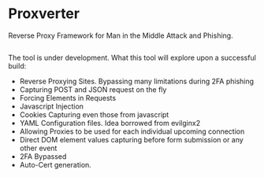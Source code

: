 # Proxverter
Reverse Proxy Framework for Man in the Middle Attack and Phishing.

<center>
  <img src="https://user-images.githubusercontent.com/29171692/102918784-95e86b00-44ad-11eb-94b6-0c0d086a6145.png" alt="">
</center>

The tool is under development. What this tool will explore upon a successful build:

<ul>
  <li>Reverse Proxying Sites. Bypassing many limitations during 2FA phishing</li>
  <li>Capturing POST and JSON request on the fly</li>
  <li>Forcing Elements in Requests</li>
  <li>Javascript Injection</li>
  <li>Cookies Capturing even those from javascript</li>
  <li>YAML Configuration files. Idea borrowed from evilginx2</li>
  <li>Allowing Proxies to be used for each individual upcoming connection</li>
  <li>Direct DOM element values capturing before form submission or any other event</li>
  <li>2FA Bypassed</li>
  <li>Auto-Cert generation.</li>
</ul>
